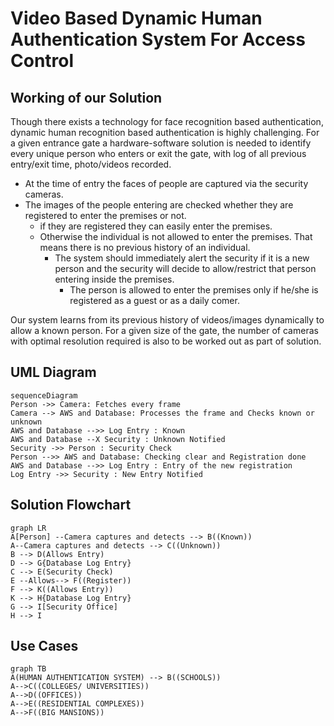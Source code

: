﻿# Video Based Dynamic Human Authentication System For Access Control

## Working of our Solution

Though there exists a technology for face recognition based authentication, dynamic human recognition based authentication is highly challenging. For a given entrance gate a hardware-software solution is needed to identify every unique person who enters or exit the gate, with log of all previous entry/exit time, photo/videos recorded. 
- At the time of entry the faces of people are captured via the security cameras.
-  The images of the people entering are checked whether they are registered to enter the premises or not.
     -  if they are registered they can easily enter the premises. 
     - Otherwise the individual is not allowed to enter the premises. That means there is no previous history of an individual. 
        - The system should immediately alert the security if it is a new person and the security will decide to allow/restrict that person entering inside the premises. 
            -  The person is allowed to enter the premises only if he/she  is registered as a guest or as a daily comer. 

Our system  learns from its previous history of videos/images dynamically to allow a known person. For a given size of the gate, the number of cameras with optimal resolution required is also to be worked out as part of solution.


## UML Diagram

```mermaid
sequenceDiagram
Person ->> Camera: Fetches every frame
Camera --> AWS and Database: Processes the frame and Checks known or unknown
AWS and Database -->> Log Entry : Known  
AWS and Database --X Security : Unknown Notified
Security ->> Person : Security Check
Person -->> AWS and Database: Checking clear and Registration done
AWS and Database -->> Log Entry : Entry of the new registration
Log Entry ->> Security : New Entry Notified

```
 
## Solution Flowchart

```mermaid
graph LR
A[Person] --Camera captures and detects --> B((Known))
A--Camera captures and detects --> C((Unknown))
B --> D(Allows Entry)
D --> G{Database Log Entry}
C --> E(Security Check)
E --Allows--> F((Register))
F --> K((Allows Entry))
K --> H{Database Log Entry}
G --> I[Security Office]
H --> I
```

## Use Cases 
```mermaid
graph TB
A(HUMAN AUTHENTICATION SYSTEM) --> B((SCHOOLS))
A-->C((COLLEGES/ UNIVERSITIES))
A-->D((OFFICES))
A-->E((RESIDENTIAL COMPLEXES))
A-->F((BIG MANSIONS))
```

